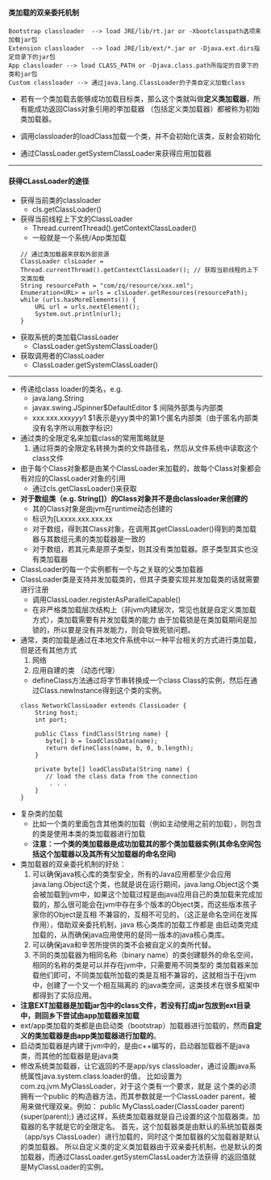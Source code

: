 #### 类加载的双亲委托机制
```
Bootstrap classloader  --> load JRE/lib/rt.jar or -Xbootclasspath选项来加载jar包
Extension classloader  --> load JRE/lib/ext/*.jar or -Djava.ext.dirs指定目录下的jar包
App classloader --> load CLASS_PATH or -Djava.class.path所指定的目录下的类和jar包
Custom classloader --> 通过java.lang.ClassLoader的子类自定义加载class
```
* 若有一个类加载去能够成功加载目标类，那么这个类就叫做**定义类加载器**，所有能成功返回Class对象引用的李加载器
    （包括定义类加载器）都被称为初始类加载器。
    
* 调用classloader的loadClass加载一个类，并不会初始化该类，反射会初始化
* 通过ClassLoader.getSystemClassLoader来获得应用加载器

-----
#### 获得CLassLoader的途径
* 获得当前类的classloader
    * cls.getClassLoader()
* 获得当前线程上下文的ClassLoader
    * Thread.currentThread().getContextClassLoader()
    * 一般就是一个系统/App类加载
    ```
    // 通过类加载器来获取外部资源
    ClassLoader clsLoader = Thread.currentThread().getContextClassLoader(); // 获取当前线程的上下文类加载
    String resourcePath = "com/zq/resource/xxx.xml";
    Enumeration<URL> = urls = clsLoader.getResources(resourcePath);
    while (urls.hasMoreElements()) {
        URL url = urls.nextElement();
        System.out.println(url);
    }
    ```
* 获取系统的类加载ClassLoader
    * ClassLoader.getSystemClassLoader()
* 获取调用者的ClassLoader 
    * ClassLoader.getSystemClassLoader()
-----------------
* 传递给class loader的类名，e.g.
    * java.lang.String
    * javax.swing.JSpinner$DefaultEditor $ 间隔外部类与内部类
    * xxx.xxx.xxx$yyy$1 $1表示是yyy类中的第1个匿名内部类（由于匿名内部类没有名字所以用数字标识）
* 通过类的全限定名来加载class的常用策略就是
    1. 通过将类的全限定名转换为类的文件路径名，然后从文件系统中读取这个class文件
* 由于每个Class对象都是由某个ClassLoader来加载的，故每个Class对象都会有对应的ClassLoader对象的引用
    * 通过cls.getClassLoader()来获取
* **对于数组类（e.g. String[]）的Class对象并不是由classloader来创建的**
    * 其的Class对象是由jvm在runtime动态创建的
    * 标识为[Lxxxx.xxx.xxx.xx
    * 对于数组，得到其Class对象，在调用其getClassLoader()得到的类加载器与其数组元素的类加载器是一致的
    * 对于数组，若其元素是原子类型，则其没有类加载器。原子类型其实也没有类加载器
* ClassLoader的每一个实例都有一个与之关联的父类加载器
* ClassLoader类是支持并发加载类的，但其子类要实现并发加载类的话就需要进行注册
    * 调用ClassLoader.registerAsParallelCapable()
    * 在非严格类加载层次结构上（非jvm内建层次，常见也就是自定义类加载方式），类加载需要有并发加载类的能力
        由于加载锁是在类加载期间是加锁的，所以要是没有并发能力，则会导致死锁问题。
* 通常，类的加载是通过在本地文件系统中以一种平台相关的方式进行类加载，但是还有其他方式
    1. 网络
    2. 应用自建的类 （动态代理）
    * defineClass方法通过将字节串转换成一个class Class的实例，然后在通过Class.newInstance得到这个类的实例。
    ```
    class NetworkClassLoader extends ClassLoader {
        String host;
        int port;
        
        public Class findClass(String name) {
           byte[] b = loadClassData(name);
           return defineClass(name, b, 0, b.length);
        }
        
        private byte[] loadClassData(String name) {
           // load the class data from the connection
            . . .
        }
    }
    ```         
* 复杂类的加载
    * 比如一个类的里面包含其他类的加载（例如主动使用之前的加载），则包含的类是使用本类的类加载器进行加载
    * **注意：一个类的类加载器是成功加载其的那个类加载器实例(其命名空间包括这个加载器以及其所有父加载器的命名空间)**
* 类加载器的双亲委托机制的好处：
    1. 可以确保java核心库的类型安全，所有的Java应用都至少会应用java.lang.Object这个类，也就是说在运行期间，java.lang.Object这个类
        会被加载到jvm中，如果这个加载过程是由java应用自己的类加载来完成加载的，那么很可能会在jvm中存在多个版本的Object类，而这些版本孩子家你的Object是互相
        不兼容的，互相不可见的，（这正是命名空间在发挥作用），借助双亲委托机制，java 核心类库的加载工作都是
        由启动类完成加载的，从而确保java应用使用的是同一版本的java核心类库。
    2. 可以确保java和辛苦所提供的类不会被自定义的类所代替。
    3. 不同的类加载器为相同名称（binary name）的类创建额外的命名空间，相同的名称的类是可以并存在jvm中，只需要用不同类型的
        类加载器来加载他们即可，不同类加载所加载的类是互相不兼容的，这就相当于在jvm中，创建了一个又一个相互隔离的
        的java类空间，这类技术在很多框架中都得到了实际应用。
* **注意EXT加载器是加载jar包中的class文件，若没有打成jar包放到ext目录中，则回乡下尝试由app加载器来加载**        
* ext/app类加载的类都是由启动类（bootstrap）加载器进行加载的，然而**自定义的类加载器是由app类加载器进行加载的**。
* 启动类加载器是内建于jvm中的，是由c++编写的，启动器加载器不是java类，而其他的加载器是是java类
* 修改系统类加载器，让它返回的不是app/sys classloader，通过设置java系统属性java.system.class.loader的值，
    比如设置为com.zq.jvm.MyClassLoader，对于这个类有一个要求，就是
   这个类的必须拥有一个public 的构造器方法，而其参数就是一个ClassLoader parent，被用来做代理双亲。例如：
   public MyClassLoader(ClassLoader parent) {super(parent);}
   通过这样，系统类加载器就是自己设置的这个加载器类。加载器的名字就是它的全限定名。
   首先，这个加载器类是由默认的系统加载器类（app/sys ClassLoader）进行加载的，同时这个类加载器的父加载器是默认的类加载器。
   所以自定义类的定义类加载器由于双亲委托机制，也是默认的类加载器，而通过ClassLoader.getSystemClassLoader方法获得
   的返回值就是MyClassLoader的实例。
